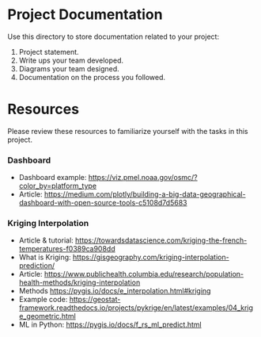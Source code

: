 # Project Documentation

Use this directory to store documentation related to your project:

1. Project statement.
2. Write ups your team developed.
3. Diagrams your team designed.
4. Documentation on the process you followed.

# Resources
Please review these resources to familiarize yourself with the tasks in this project. 

### Dashboard
- Dashboard example: <https://viz.pmel.noaa.gov/osmc/?color_by=platform_type>
- Article: <https://medium.com/plotly/building-a-big-data-geographical-dashboard-with-open-source-tools-c5108d7d5683>

### Kriging Interpolation
- Article & tutorial: <https://towardsdatascience.com/kriging-the-french-temperatures-f0389ca908dd>
- What is Kriging: <https://gisgeography.com/kriging-interpolation-prediction/>
- Article: <https://www.publichealth.columbia.edu/research/population-health-methods/kriging-interpolation>
- Methods <https://pygis.io/docs/e_interpolation.html#kriging>
- Example code: <https://geostat-framework.readthedocs.io/projects/pykrige/en/latest/examples/04_krige_geometric.html>
- ML in Python: <https://pygis.io/docs/f_rs_ml_predict.html>
